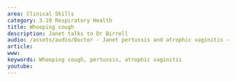 ```yaml
---
area: Clinical Skills
category: 3.19 Respiratory Health
title: Whooping cough
description: Janet talks to Dr Birrell
audio: /assets/audio/Doctor - Janet pertussis and atrophic vaginitis - MQ
article: 
www: 
keywords: Whooping cough, pertussis, atrophic vaginitis
youtube:
--- 
```

